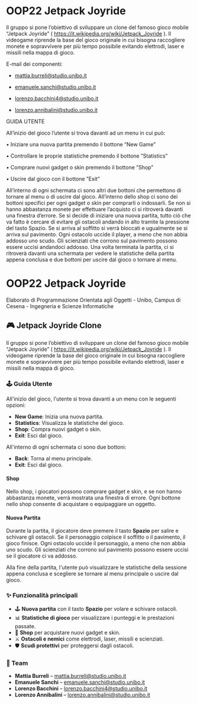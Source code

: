 # OOP22 Jetpack Joyride 

Il gruppo si pone l’obiettivo di sviluppare un clone del famoso gioco mobile “Jetpack Joyride” ( https://it.wikipedia.org/wiki/Jetpack_Joyride ). Il videogame riprende la base del gioco originale in cui bisogna raccogliere monete e sopravvivere per più tempo possibile evitando elettrodi, laser e missili nella mappa di gioco. 

E-mail dei componenti: 

- mattia.burreli@studio.unibo.it 

- emanuele.sanchi@studio.unibo.it 

- lorenzo.bacchini4@studio.unibo.it 

- lorenzo.annibalini@studio.unibo.it 

GUIDA UTENTE

All’inizio del gioco l’utente si trova davanti ad un menu in cui può:

• Iniziare una nuova partita premendo il bottone ”New Game”

• Controllare le proprie statistiche premendo il bottone ”Statistics”

• Comprare nuovi gadget o skin premendo il bottone ”Shop”

• Uscire dal gioco con il bottone ”Exit”

All’interno di ogni schermata ci sono altri due bottoni che permettono di
tornare al menu o di uscire dal gioco. All’interno dello shop ci sono dei
bottoni specifici per ogni gadget o skin per comprarli o indossarli. Se non si
hanno abbastanza monete per effettuare l’acquisto ci si ritroverà davanti una
finestra d’errore. Se si decide di iniziare una nuova partita, tutto ciò che va
fatto è cercare di evitare gli ostacoli andando in alto tramite la pressione del
tasto Spazio. Se si arriva al soffitto si verrà bloccati e ugualmente se si arriva
sul pavimento. Ogni ostacolo uccide il player, a meno che non abbia addosso
uno scudo. Gli scienziati che corrono sul pavimento possono essere uccisi
andandoci addosso. Una volta terminata la partita, ci si ritroverà davanti
una schermata per vedere le statistiche della partita appena conclusa e due
bottoni per uscire dal gioco o tornare al menu.

# OOP22 Jetpack Joyride
Elaborato di Programmazione Orientata agli Oggetti - Unibo, Campus di Cesena - Ingegneria e Scienze Informatiche

## 🎮 Jetpack Joyride Clone

Il gruppo si pone l’obiettivo di sviluppare un clone del famoso gioco mobile “Jetpack Joyride” ( https://it.wikipedia.org/wiki/Jetpack_Joyride ). Il videogame riprende la base del gioco originale in cui bisogna raccogliere monete e sopravvivere per più tempo possibile evitando elettrodi, laser e missili nella mappa di gioco.

### 🕹️ Guida Utente

All'inizio del gioco, l'utente si trova davanti a un menu con le seguenti opzioni:

- **New Game**: Inizia una nuova partita.
- **Statistics**: Visualizza le statistiche del gioco.
- **Shop**: Compra nuovi gadget o skin.
- **Exit**: Esci dal gioco.

All'interno di ogni schermata ci sono due bottoni:

- **Back**: Torna al menu principale.
- **Exit**: Esci dal gioco.

#### Shop
Nello shop, i giocatori possono comprare gadget e skin, e se non hanno abbastanza monete, verrà mostrata una finestra di errore. Ogni bottone nello shop consente di acquistare o equipaggiare un oggetto.

#### Nuova Partita
Durante la partita, il giocatore deve premere il tasto **Spazio** per salire e schivare gli ostacoli. Se il personaggio colpisce il soffitto o il pavimento, il gioco finisce. Ogni ostacolo uccide il personaggio, a meno che non abbia uno scudo. Gli scienziati che corrono sul pavimento possono essere uccisi se il giocatore ci va addosso.

Alla fine della partita, l'utente può visualizzare le statistiche della sessione appena conclusa e scegliere se tornare al menu principale o uscire dal gioco.

### ✨ Funzionalità principali

- 🕹️ **Nuova partita** con il tasto **Spazio** per volare e schivare ostacoli.
- 📊 **Statistiche di gioco** per visualizzare i punteggi e le prestazioni passate.
- 🛒 **Shop** per acquistare nuovi gadget e skin.
- ⚔️ **Ostacoli e nemici** come elettrodi, laser, missili e scienziati.
- 🛡️ **Scudi protettivi** per proteggersi dagli ostacoli.

### 👥 Team

- **Mattia Burreli** – mattia.burreli@studio.unibo.it
- **Emanuele Sanchi** – emanuele.sanchi@studio.unibo.it
- **Lorenzo Bacchini** – lorenzo.bacchini4@studio.unibo.it
- **Lorenzo Annibalini** – lorenzo.annibalini@studio.unibo.it
